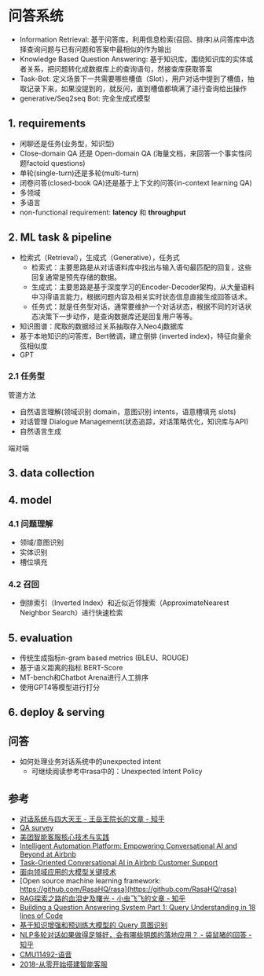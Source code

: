 # 问答系统

- Information Retrieval: 基于问答库，利用信息检索(召回、排序)从问答库中选择查询问题与已有问题和答案中最相似的作为输出
- Knowledge Based Question Answering: 基于知识库，围绕知识库的实体或者关系，把问题转化成数据库上的查询语句，然接查库获取答案
- Task-Bot: 定义场景下一共需要哪些槽值（Slot），用户对话中提到了槽值，抽取记录下来，如果没提到的，就反问，直到槽值都填满了进行查询给出操作
- generative/Seq2seq Bot: 完全生成式模型


## 1. requirements
- 闲聊还是任务(业务型，知识型)
- Close-domain QA 还是 Open-domain QA (海量文档，来回答一个事实性问题factoid questions)
- 单轮(single-turn)还是多轮(multi-turn)
- 闭卷问答(closed-book QA)还是基于上下文的问答(in-context learning QA)
- 多领域
- 多语言
- non-functional requirement: **latency** 和 **throughput**


## 2. ML task & pipeline
- 检索式（Retrieval），生成式（Generative），任务式
  - 检索式：主要思路是从对话语料库中找出与输入语句最匹配的回复，这些回复通常是预先存储的数据。
  - 生成式：主要思路是基于深度学习的Encoder-Decoder架构，从大量语料中习得语言能力，根据问题内容及相关实时状态信息直接生成回答话术。
  - 任务式：就是任务型对话，通常要维护一个对话状态，根据不同的对话状态决策下一步动作，是查询数据库还是回复用户等等。
- 知识图谱：爬取的数据经过关系抽取存入Neo4j数据库
- 基于本地知识的问答库，Bert微调，建立倒排 (inverted index)，特征向量余弦相似度
- GPT

### 2.1 任务型
管道方法
- 自然语言理解(领域识别 domain，意图识别 intents，语意槽填充 slots)
- 对话管理 Dialogue Management(状态追踪，对话策略优化，知识库与API)
- 自然语言生成


端对端


## 3. data collection


## 4. model

### 4.1 问题理解
- 领域/意图识别
- 实体识别
- 槽位填充


### 4.2 召回
- 倒排索引（Inverted Index）和近似近邻搜索（ApproximateNearest Neighbor Search）进行快速检索



## 5. evaluation
- 传统生成指标n-gram based metrics (BLEU、ROUGE)
- 基于语义距离的指标 BERT-Score
- MT-bench和Chatbot Arena进行人工排序
- 使用GPT4等模型进行打分


## 6. deploy & serving


## 问答
- 如何处理业务对话系统中的unexpected intent
  - 可继续阅读参考中rasa中的：Unexpected Intent Policy


## 参考
- [对话系统与四大天王 - 王岳王院长的文章 - 知乎](https://zhuanlan.zhihu.com/p/358001553)
- [QA survey](https://github.com/BDBC-KG-NLP/QA-Survey-CN)
- [美团智能客服核心技术与实践](https://tech.meituan.com/2021/09/30/artificial-intelligence-customer-service.html)
- [Intelligent Automation Platform: Empowering Conversational AI and Beyond at Airbnb](https://medium.com/airbnb-engineering/intelligent-automation-platform-empowering-conversational-ai-and-beyond-at-airbnb-869c44833ff2)
- [Task-Oriented Conversational AI in Airbnb Customer Support](https://medium.com/airbnb-engineering/task-oriented-conversational-ai-in-airbnb-customer-support-5ebf49169eaa)
- [面向领域应用的大模型关键技术](https://mp.weixin.qq.com/s/l91izY8GBFsyyPgiSPHU6w)
- [Open source machine learning framework: https://github.com/RasaHQ/rasa](https://github.com/RasaHQ/rasa)
- [RAG探索之路的血泪史及曙光 - 小虫飞飞的文章 - 知乎](https://zhuanlan.zhihu.com/p/664921095)
- [Building a Question Answering System Part 1: Query Understanding in 18 lines of Code](https://medium.com/casl-project/building-a-question-answering-system-part-1-query-understanding-in-18-lines-916110f9f2b2)
- [基于知识增强和预训练大模型的 Query 意图识别](https://mp.weixin.qq.com/s/lVGKwNDgaHLROPdN3XUmiw)
- [NLP多轮对话如果做得足够好，会有哪些明朗的落地应用？ - 袋鼠猪的回答 - 知乎](https://www.zhihu.com/question/474271324/answer/2629631795)
- [CMU11492-语音](https://espnet.github.io/espnet/notebook/)
- [2018-从零开始搭建智能客服](https://www.sohu.com/a/228122295_355140)
